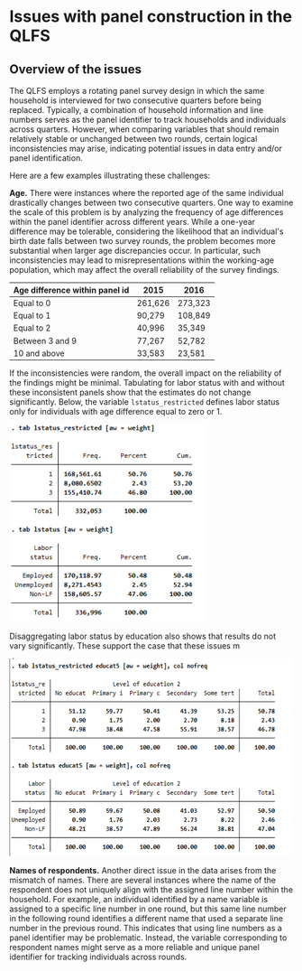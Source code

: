 # Issues with panel construction in the QLFS

## Overview of the issues
The QLFS employs a rotating panel survey design in which the same household is interviewed for two consecutive quarters before being replaced. Typically, a combination of household information and line numbers serves as the panel identifier to track households and individuals across quarters. However, when comparing variables that should remain relatively stable or unchanged between two rounds, certain logical inconsistencies may arise, indicating potential issues in data entry and/or panel identification.

Here are a few examples illustrating these challenges:

**Age.**  There were instances where the reported age of the same individual drastically changes between two consecutive quarters.
One way to examine the scale of this problem is by analyzing the frequency of age differences within the panel identifier across different years.
While a one-year difference may be tolerable, considering the likelihood that an individual's birth date falls between 
two survey rounds, the problem becomes more substantial when larger age discrepancies occur. 
In particular, such inconsistencies may lead to misrepresentations within the working-age population, which may affect the overall reliability of the survey findings.

| **Age   difference within panel id** | **2015** | **2016** |
|---|---|---|
| Equal to 0 | 261,626 | 273,323 |
| Equal to 1 | 90,279 | 108,849 |
| Equal to 2 | 40,996 | 35,349 |
| Between 3 and 9 | 77,267 | 52,782 |
| 10 and above | 33,583 | 23,581 |

If the inconsistencies were random, the overall impact on the reliability of the findings might be minimal. Tabulating for labor status with and without these inconsistent panels show that the estimates do not change significantly. Below, the variable `lstatus_restricted` defines labor status only for individuals with age difference equal to zero or 1.  

<img src="Utilities/lstatus_age.png" alt="issueage" width="350" height="350">


Disaggregating labor status by education also shows that results do not vary significantly. These support the case that these issues m

<img src="Utilities/educ_age.png" alt="issueage" width="500" height="350">


**Names of respondents.** Another direct issue in the data arises from the mismatch of names. There are several instances where the name of the respondent does not uniquely align with the assigned line number within the household. For example, an individual identified by a name variable is assigned to a specific line number in one round, but this same line number in the following round identifies a different name that used a separate line number in the previous round. This indicates that using line numbers as a panel identifier may be problematic. Instead, the variable corresponding to respondent names might serve as a more reliable and unique panel identifier for tracking individuals across rounds.

